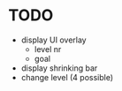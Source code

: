 # TODO

- display UI overlay
  - level nr
  - goal
- display shrinking bar
- change level (4 possible)
